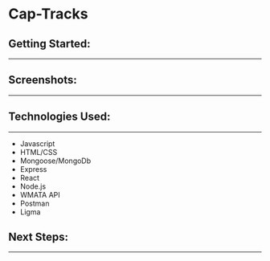 # Cap-Tracks

## Getting Started:
----------

## Screenshots:
----------

## Technologies Used:
----------
* Javascript
* HTML/CSS
* Mongoose/MongoDb
* Express
* React
* Node.js
* WMATA API
* Postman
* Ligma

## Next Steps:
----------

